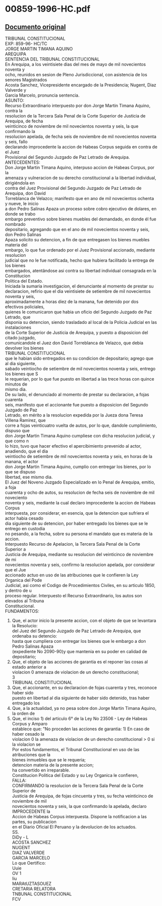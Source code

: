 
00859-1996-HC.pdf
=================
  
[Documento original](https://tc.gob.pe/jurisprudencia/1998/00859-1996-HC.pdf)  
---  
TRIBUNAL CONSTITUCIONAL  
EXP: 859-96- HC/TC  
JORGE MARTIN TIMANA AQUINO  
AREQUIPA  
SENTENCIA DEL TRIBUNAL CONSTITUCIONAL  
En Arequipa, a los veintisiete dias del mes de mayo de mil novecientos noventa y  
ocho, reunidos en sesion de Pleno Jurisdiccional, con asistencia de los senores Magistrados  
Acosta Sanchez, Vicepresidente encargado de la Presidencia; Nugent, Diaz Valverde y  
Garcia Marcelo, pronuncia sentencia.  
ASUNTO:  
Recurso Extraordinario interpuesto por don Jorge Martin Timana Aquino, contra la  
resolucion de la Tercera Sala Penal de la Corte Superior de Justicia de Arequipa, de fecha  
veinticinco de noviembre de mil novecientos noventa y seis, la que confirmando la  
resolucion apelada, de fecha seis de noviembre de mil novecientos noventa y seis, fallo  
declarando improcedente la accion de Habeas Corpus seguida en contra de el Juez  
Provisional del Segundo Juzgado de Paz Letrado de Arequipa.  
ANTECEDENTES:  
Don Jorge Martin Timana Aquino, interpuso accion de Habeas Corpus, por la  
amenaza y vulneracion de su derecho constitucional a la libertad individual, dirigiéndola en  
contra del Juez Provisional del Segundo Juzgado de Paz Letrado de Arequipa, don David  
Torreblanca de Velazco; manifesto que en ano de mil novecientos ochenta y nueve, le inicio  
a don Pedro Salinas Apaza un proceso sobre cobro ejecutivo de dolares, en donde se trabo  
embargo preventivo sobre bienes muebles del demandado, en donde él fue nombrado  
depositario, agregando que en el ano de mil novecientos noventa y seis, don Pedro Salinas  
Apaza solicito su detencion, a fin de que entregasen los bienes muebles materia del  
embargo, lo que fue ordenado por el Juez Provisional accionado, mediante resolucion  
judicial que no le fue notificada, hecho que hubiera facilitado la entrega de los bienes  
embargados, atentândose asi contra su libertad individual consagrada en la Constitucion  
Politica del Estado.  
Iniciada la sumaria investigacion, el denunciante al momento de prestar su  
declaracion, refirio que el dia veintisiete de setiembre de mil novecientos noventa y seis,  
aproximadamente a horas diez de la manana, fue detenido por dos efectivos policiales,  
quienes le comunicaron que habia un oficio del Segundo Juzgado de Paz Letrado, que  
disponia su detencion, siendo trasladado al local de la Policia Judicial en las instalaciones  
de la Corte Superior de Justicia de Arequipa, y puesto a disposicion del citado juzgado,  
comunicandole el Juez don David Torreblanca de Velazco, que debia devolver los bienes  
TRIBUNAL CONSTITUCIONAL  
que le habian sido entregados en su condicion de depositario; agrego que al dia siguiente,  
sabado veintiocho de setiembre de mil novecientos noventa y seis, entrego los bienes que S  
le requerian, por lo que fue puesto en libertad a las trece horas con quince minutos de  
mismo dia.  
De su lado, el denunciado al momento de prestar su declaracion, a fojas cuarenta  
seis, manifesto que el accionante fue puesto a disposicion del Segundo Juzgado de Paz  
Letrado, en mérito a la resolucion expedida por la Jueza dona Teresa Villena Ramirez, que  
corre a fojas veinticuatro vuelta de autos, por lo que, dandole cumplimiento, dispuso que  
don Jorge Martin Timana Aquino cumpliese con dicha resolucion judicial, y que como n  
lo hizo, tuvo que hacer efectivo el apercibimiento prevenido al actor, anadiendo, que el dia  
veintiocho de setiembre de mil novecientos noventa y seis, en horas de la manana, el actor  
don Jorge Martin Timana Aquino, cumplio con entregar los bienes, por lo que se dispuso  
libertad, ese mismo dia.  
El Juez del Noveno Juzgado Especializado en lo Penal de Arequipa, emitio, a foja  
cuarenta y ocho de autos, su resolucion de fecha seis de noviembre de mil noveciento  
noventa y seis, mediante la cual declaro improcedente la accion de Habeas Corpus  
interpuesta, por considerar, en esencia, que la detencion que sufriera el actor habia cesado  
dia siguiente de su detencion, por haber entregado los bienes que se le entrego en custodia  
no pesando, a la fecha, sobre su persona el mandato que es materia de la accion.  
Interpuesto Recurso de Apelacion, la Tercera Sala Penal de la Corte Superior a  
Justicia de Arequipa, mediante su resolucion del veinticinco de noviembre de mi  
novecientos noventa y seis, confirmo la resolucion apelada, por considerar que el Jue  
accionado actuo en uso de las atribuciones que le confieren la Ley Organica del Pode  
Judicial, asi como el Codigo de Procedimientos Civiles, en su articulo 1850, y dentro de u  
proceso regular. Interpuesto el Recurso Extraordinario, los autos son elevados al Tribuna  
Constitucional.  
FUNDAMENTOS:  
1. Que, el actor inicio la presente accion, con el objeto de que se levantara la Resolucio:  
del Juez del Segundo Juzgado de Paz Letrado de Arequipa, que ordenaba su detencio:  
hasta que cumpliera con entregar los bienes que le embargo a don Pedro Salinas Apaza  
(expediente No 2090-90)y que mantenia en su poder en calidad de depositario;  
2. Que, el objeto de las acciones de garantia es el reponer las cosas al estado anterior a  
violacion 0 amenaza de violacion de un derecho constitucional;  
3  
TRIBUNAL CONSTITUCIONAL  
3. Que, el accionante, en su declaracion de fojas cuarenta y tres, reconoce haber sido  
puesto en libertad al dia siguiente de haber sido detenido, tras haber entregado los  
4. Que, a la actualidad, ya no pesa sobre don Jorge Martin Timana Aquino, la orden de  
5. Que, el inciso 1) del articulo 6° de la Ley No 23506 - Ley de Habeas Corpus y Amparo  
establece que: "No proceden las acciones de garantia: 1) En caso de haber cesado la  
violacion 0 la amenaza de violacion de un derecho constitucional > 0 si la violacion se  
Por estos fundamentos, el Tribunal Constitucional en uso de las atribuciones que la  
bienes inmuebles que se le requeria;  
detencion materia de la presente accion;  
ha convertido en irreparable.  
Constitucion Politica del Estado y su Ley Organica le confieren,  
FALLA:  
CONFIRMANDO la resolucion de la Tercera Sala Penal de la Corte Superior de  
Justicia de Arequipa, de fojas cincuenta y tres, su fecha veinticinco de noviembre de mil  
novecientos noventa y seis, la que confirmando la apelada, declaro IMPROCEDENTE la  
Accion de Habeas Corpus interpuesta. Dispone la notificacion a las partes, su publicacion  
en el Diario Oficial El Peruano y la devolucion de los actuados.  
SS.  
DiDy - L  
ACOSTA SANCHEZ  
NUGENT  
DIAZ VALVERDE  
GARCIA MARCELO  
Lo que Oertifico:  
Uuie  
OV 1  
liu  
MARAtUZTASOUEZ  
CRETARIA RELATORA  
TNBUNAL CONSTITUCIONAL  
FCV